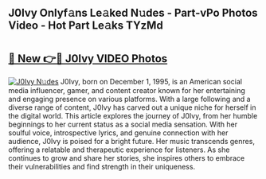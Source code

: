 ## J0Ivy Onlyf𝚊ns Le𝚊ked N𝚞des - Part-vPo Photos Video - Hot Part Le𝚊ks TYzMd

# <h2><a href="http://ab67576.deff.icu/?id=J0Ivy">🔗 New 👉🔴 J0Ivy VIDEO Photos</a></h2>

[![J0Ivy N𝚞des](https://i.imgur.com/rIISA9y.gif)](http://ab67576.deff.icu/?id=J0Ivy)
J0Ivy, born on December 1, 1995, is an American social media influencer, gamer, and content creator known for her entertaining and engaging presence on various platforms. With a large following and a diverse range of content, J0Ivy has carved out a unique niche for herself in the digital world. This article explores the journey of J0Ivy, from her humble beginnings to her current status as a social media sensation. With her soulful voice, introspective lyrics, and genuine connection with her audience, J0Ivy is poised for a bright future. Her music transcends genres, offering a relatable and therapeutic experience for listeners. As she continues to grow and share her stories, she inspires others to embrace their vulnerabilities and find strength in their uniqueness.
